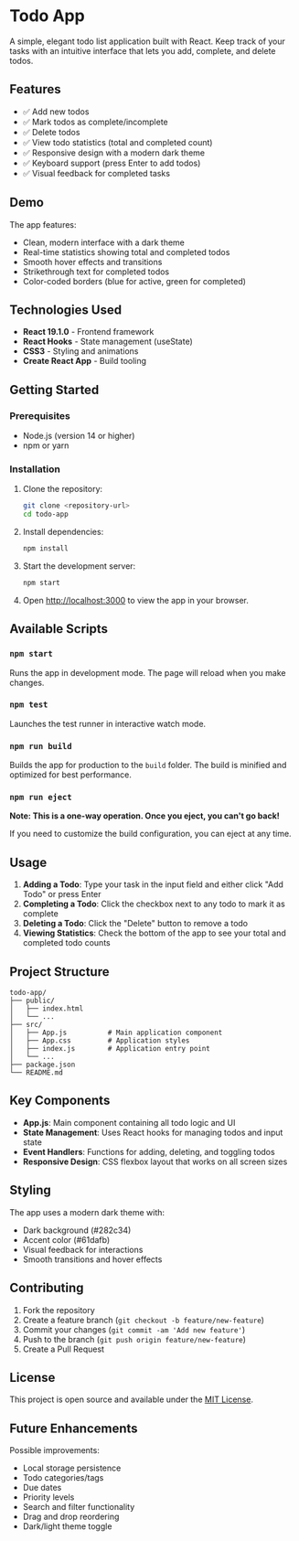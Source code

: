 # Todo App

A simple, elegant todo list application built with React. Keep track of your tasks with an intuitive interface that lets you add, complete, and delete todos.

## Features

- ✅ Add new todos
- ✅ Mark todos as complete/incomplete
- ✅ Delete todos
- ✅ View todo statistics (total and completed count)
- ✅ Responsive design with a modern dark theme
- ✅ Keyboard support (press Enter to add todos)
- ✅ Visual feedback for completed tasks

## Demo

The app features:
- Clean, modern interface with a dark theme
- Real-time statistics showing total and completed todos
- Smooth hover effects and transitions
- Strikethrough text for completed todos
- Color-coded borders (blue for active, green for completed)

## Technologies Used

- **React 19.1.0** - Frontend framework
- **React Hooks** - State management (useState)
- **CSS3** - Styling and animations
- **Create React App** - Build tooling

## Getting Started

### Prerequisites

- Node.js (version 14 or higher)
- npm or yarn

### Installation

1. Clone the repository:
   ```bash
   git clone <repository-url>
   cd todo-app
   ```

2. Install dependencies:
   ```bash
   npm install
   ```

3. Start the development server:
   ```bash
   npm start
   ```

4. Open [http://localhost:3000](http://localhost:3000) to view the app in your browser.

## Available Scripts

### `npm start`
Runs the app in development mode. The page will reload when you make changes.

### `npm test`
Launches the test runner in interactive watch mode.

### `npm run build`
Builds the app for production to the `build` folder. The build is minified and optimized for best performance.

### `npm run eject`
**Note: This is a one-way operation. Once you eject, you can't go back!**

If you need to customize the build configuration, you can eject at any time.

## Usage

1. **Adding a Todo**: Type your task in the input field and either click "Add Todo" or press Enter
2. **Completing a Todo**: Click the checkbox next to any todo to mark it as complete
3. **Deleting a Todo**: Click the "Delete" button to remove a todo
4. **Viewing Statistics**: Check the bottom of the app to see your total and completed todo counts

## Project Structure

```
todo-app/
├── public/
│   ├── index.html
│   └── ...
├── src/
│   ├── App.js          # Main application component
│   ├── App.css         # Application styles
│   ├── index.js        # Application entry point
│   └── ...
├── package.json
└── README.md
```

## Key Components

- **App.js**: Main component containing all todo logic and UI
- **State Management**: Uses React hooks for managing todos and input state
- **Event Handlers**: Functions for adding, deleting, and toggling todos
- **Responsive Design**: CSS flexbox layout that works on all screen sizes

## Styling

The app uses a modern dark theme with:
- Dark background (#282c34)
- Accent color (#61dafb)
- Visual feedback for interactions
- Smooth transitions and hover effects

## Contributing

1. Fork the repository
2. Create a feature branch (`git checkout -b feature/new-feature`)
3. Commit your changes (`git commit -am 'Add new feature'`)
4. Push to the branch (`git push origin feature/new-feature`)
5. Create a Pull Request

## License

This project is open source and available under the [MIT License](LICENSE).

## Future Enhancements

Possible improvements:
- Local storage persistence
- Todo categories/tags
- Due dates
- Priority levels
- Search and filter functionality
- Drag and drop reordering
- Dark/light theme toggle

